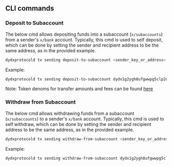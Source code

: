 ## CLI commands

### Deposit to Subaccount

The below cmd allows depositing funds into a subaccount (`x/subaccounts`) from a sender's `x/bank` account. 
Typically, this cmd is used to self deposit, which can be done by setting the sender and recipient address to be the same address, as in the provided example.
```bash
dydxprotocold tx sending deposit-to-subaccount <sender_key_or_address> <recipient_address> <recipient_subaccount_number> <quantums> [flags]
```

Example:
```bash
dydxprotocold tx sending deposit-to-subaccount dydx1g2ygh8ufgwwpg5clp2qh3tmcmlewuyt2z6px8k dydx1g2ygh8ufgwwpg5clp2qh3tmcmlewuyt2z6px8k 0 <usdc_quantum_uint64> --keyring-backend test --fees 5000000000000000<native_token_denom>
```
Note: Token denoms for transfer amounts and fees can be found [here](../networks/network1/network_constants#native-token-denom)


### Withdraw from Subaccount

The below cmd allows withdrawing funds from a subaccount (`x/subaccounts`) to a sender's `x/bank` account.
Typically, this cmd is used to self withdraw, which can be done by setting the sender and recipient address to be the same address, as in the provided example.
```bash
dydxprotocold tx sending withdraw-from-subaccount <sender_key_or_address> <sender_subaccount_number> <recipient_address> <quantums> [flags]
```

Example:
```bash
dydxprotocold tx sending withdraw-from-subaccount dydx1g2ygh8ufgwwpg5clp2qh3tmcmlewuyt2z6px8k 0 dydx1g2ygh8ufgwwpg5clp2qh3tmcmlewuyt2z6px8k <usdc_quantum_uint64> --keyring-backend test --fees 5000000000000000<native_token_denom>
```